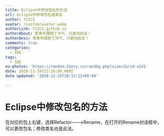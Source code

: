 ```yaml
---
title: Eclipse中修改包名的方法
url: eclipse中修改包名或类名
author: YJ2CS
avatar: /custom/avatar.webp
authorLink: YJ2CS.github.io
authorAbout: 愿青年摆脱了冷气，只是向前走！
authorDesc: 愿青年摆脱了冷气，只是向前走！
comments: true
categories:
  - IDE
tags:
  - IDE
no-photos: 'https://random.52ecy.cn/randbg.php?size=1&rid-a2d1'
date: 2020-11-10T22:16:00.000Z
date updated: '2020-12-26T20:13:12+08:00'

---
```


# Eclipse中修改包名的方法

在对应的包上右键，选择Refactor--->Rename，在打开的Rename对话框中，可以更改包名；修改类名也是此法。
